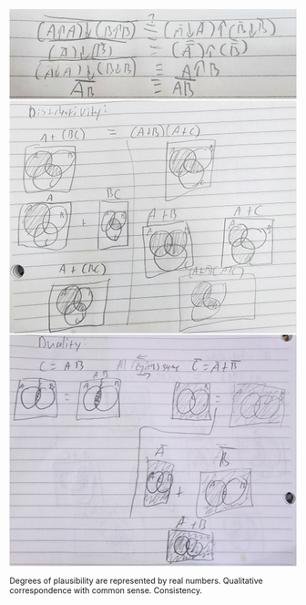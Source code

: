 

![photo of question](HW4-Q1.jpg)  
![photo of question](HW4-Distrutivity.jpg)  
![photo of question](HW3-Duality.jpg)  

Degrees of plausibility are represented by real numbers.
Qualitative correspondence with common sense.
Consistency.
